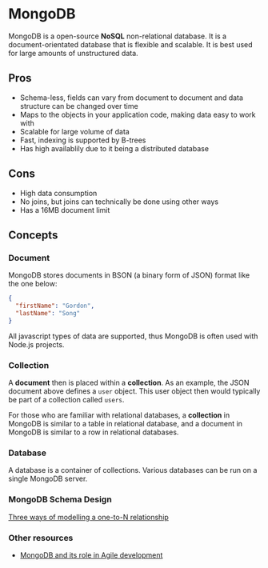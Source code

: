 # MongoDB

MongoDB is a open-source **NoSQL** non-relational database. It is a document-orientated database that is flexible and scalable. It is best used for large amounts of unstructured data.

## Pros

- Schema-less, fields can vary from document to document and data structure can be changed over time
- Maps to the objects in your application code, making data easy to work with
- Scalable for large volume of data
- Fast, indexing is supported by B-trees
- Has high availablily due to it being a distributed database

## Cons

- High data consumption
- No joins, but joins can technically be done using other ways
- Has a 16MB document limit

## Concepts

### Document

MongoDB stores documents in BSON (a binary form of JSON) format like the one below:

```json
{
  "firstName": "Gordon",
  "lastName": "Song"
}
```

All javascript types of data are supported, thus MongoDB is often used with Node.js projects.

### Collection

A **document** then is placed within a **collection**. As an example, the JSON document above defines a `user` object. This user object then would typically be part of a collection called `users`.

For those who are familiar with relational databases, a **collection** in MongoDB is similar to a table in relational database, and a document in MongoDB is similar to a row in relational databases.

### Database

A database is a container of collections. Various databases can be run on a single MongoDB server.

### MongoDB Schema Design

[Three ways of modelling a one-to-N relationship](https://www.mongodb.com/blog/post/6-rules-of-thumb-for-mongodb-schema-design-part-1)

### Other resources

- [MongoDB and its role in Agile development](https://www.mongodb.com/blog/post/mongodb-qa-whats-the-deal-with-nonrelational-databases-and-agile-software-development)
